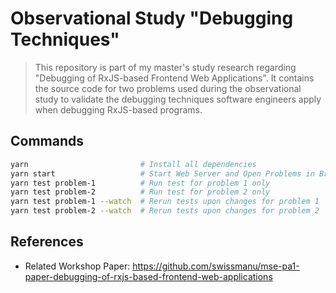 # Observational Study "Debugging Techniques"

> This repository is part of my master's study research regarding "Debugging of RxJS-based Frontend Web Applications". It contains the source code for two problems used during the observational study to validate the debugging techniques software engineers apply when debugging RxJS-based programs.

## Commands

```bash
yarn                         # Install all dependencies
yarn start                   # Start Web Server and Open Problems in Browser
yarn test problem-1          # Run test for problem 1 only
yarn test problem-2          # Run test for problem 2 only
yarn test problem-1 --watch  # Rerun tests upon changes for problem 1
yarn test problem-2 --watch  # Rerun tests upon changes for problem 2
```

## References

- Related Workshop Paper: https://github.com/swissmanu/mse-pa1-paper-debugging-of-rxjs-based-frontend-web-applications
